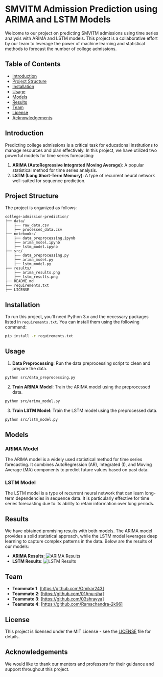 # SMVITM Admission Prediction using ARIMA and LSTM Models

Welcome to our project on predicting SMVITM admissions using time series analysis with ARIMA and LSTM models. This project is a collaborative effort by our team to leverage the power of machine learning and statistical methods to forecast the number of college admissions.

## Table of Contents

- [Introduction](#introduction)
- [Project Structure](#project-structure)
- [Installation](#installation)
- [Usage](#usage)
- [Models](#models)
- [Results](#results)
- [Team](#team)
- [License](#license)
- [Acknowledgements](#acknowledgements)

## Introduction

Predicting college admissions is a critical task for educational institutions to manage resources and plan effectively. In this project, we have utilized two powerful models for time series forecasting:

1. **ARIMA (AutoRegressive Integrated Moving Average)**: A popular statistical method for time series analysis.
2. **LSTM (Long Short-Term Memory)**: A type of recurrent neural network well-suited for sequence prediction.

## Project Structure

The project is organized as follows:

```
college-admission-prediction/
├── data/
│   ├── raw_data.csv
│   ├── processed_data.csv
├── notebooks/
│   ├── data_preprocessing.ipynb
│   ├── arima_model.ipynb
│   ├── lstm_model.ipynb
├── src/
│   ├── data_preprocessing.py
│   ├── arima_model.py
│   ├── lstm_model.py
├── results/
│   ├── arima_results.png
│   ├── lstm_results.png
├── README.md
├── requirements.txt
├── LICENSE
```

## Installation

To run this project, you'll need Python 3.x and the necessary packages listed in `requirements.txt`. You can install them using the following command:

```bash
pip install -r requirements.txt
```

## Usage

1. **Data Preprocessing**: Run the data preprocessing script to clean and prepare the data.

```bash
python src/data_preprocessing.py
```

2. **Train ARIMA Model**: Train the ARIMA model using the preprocessed data.

```bash
python src/arima_model.py
```

3. **Train LSTM Model**: Train the LSTM model using the preprocessed data.

```bash
python src/lstm_model.py
```

## Models

### ARIMA Model

The ARIMA model is a widely used statistical method for time series forecasting. It combines AutoRegression (AR), Integrated (I), and Moving Average (MA) components to predict future values based on past data.

### LSTM Model

The LSTM model is a type of recurrent neural network that can learn long-term dependencies in sequence data. It is particularly effective for time series forecasting due to its ability to retain information over long periods.

## Results

We have obtained promising results with both models. The ARIMA model provides a solid statistical approach, while the LSTM model leverages deep learning to capture complex patterns in the data. Below are the results of our models:

- **ARIMA Results**: ![ARIMA Results](results/arima_results.png)
- **LSTM Results**: ![LSTM Results](results/lstm_results.png)

## Team

- **Teammate 1**: [https://github.com/Omikar243]
- **Teammate 2**: [https://github.com/01Anu-sha]
- **Teammate 3**: [https://github.com/03shravya]
- **Teammate 4**: [https://github.com/Ramachandra-2k96]

## License

This project is licensed under the MIT License - see the [LICENSE](LICENSE) file for details.

## Acknowledgements

We would like to thank our mentors and professors for their guidance and support throughout this project.
